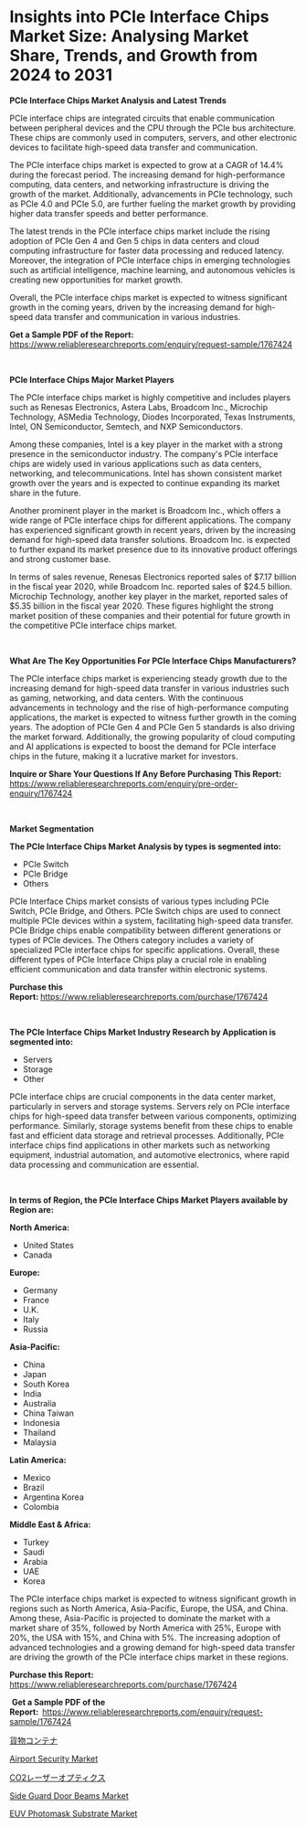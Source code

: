 <p><h1>Insights into PCIe Interface Chips Market Size: Analysing Market Share, Trends, and Growth from 2024 to 2031</h1></p><p><strong>PCIe Interface Chips Market Analysis and Latest Trends</strong></p>
<p><p>PCIe interface chips are integrated circuits that enable communication between peripheral devices and the CPU through the PCIe bus architecture. These chips are commonly used in computers, servers, and other electronic devices to facilitate high-speed data transfer and communication.</p><p>The PCIe interface chips market is expected to grow at a CAGR of 14.4% during the forecast period. The increasing demand for high-performance computing, data centers, and networking infrastructure is driving the growth of the market. Additionally, advancements in PCIe technology, such as PCIe 4.0 and PCIe 5.0, are further fueling the market growth by providing higher data transfer speeds and better performance.</p><p>The latest trends in the PCIe interface chips market include the rising adoption of PCIe Gen 4 and Gen 5 chips in data centers and cloud computing infrastructure for faster data processing and reduced latency. Moreover, the integration of PCIe interface chips in emerging technologies such as artificial intelligence, machine learning, and autonomous vehicles is creating new opportunities for market growth.</p><p>Overall, the PCIe interface chips market is expected to witness significant growth in the coming years, driven by the increasing demand for high-speed data transfer and communication in various industries.</p></p>
<p><strong>Get a Sample PDF of the Report:&nbsp;</strong> <a href="https://www.reliableresearchreports.com/enquiry/request-sample/1767424">https://www.reliableresearchreports.com/enquiry/request-sample/1767424</a></p>
<p>&nbsp;</p>
<p><strong>PCIe Interface Chips Major Market Players</strong></p>
<p><p>The PCIe interface chips market is highly competitive and includes players such as Renesas Electronics, Astera Labs, Broadcom Inc., Microchip Technology, ASMedia Technology, Diodes Incorporated, Texas Instruments, Intel, ON Semiconductor, Semtech, and NXP Semiconductors.</p><p>Among these companies, Intel is a key player in the market with a strong presence in the semiconductor industry. The company's PCIe interface chips are widely used in various applications such as data centers, networking, and telecommunications. Intel has shown consistent market growth over the years and is expected to continue expanding its market share in the future.</p><p>Another prominent player in the market is Broadcom Inc., which offers a wide range of PCIe interface chips for different applications. The company has experienced significant growth in recent years, driven by the increasing demand for high-speed data transfer solutions. Broadcom Inc. is expected to further expand its market presence due to its innovative product offerings and strong customer base.</p><p>In terms of sales revenue, Renesas Electronics reported sales of $7.17 billion in the fiscal year 2020, while Broadcom Inc. reported sales of $24.5 billion. Microchip Technology, another key player in the market, reported sales of $5.35 billion in the fiscal year 2020. These figures highlight the strong market position of these companies and their potential for future growth in the competitive PCIe interface chips market.</p></p>
<p>&nbsp;</p>
<p><strong>What Are The Key Opportunities For PCIe Interface Chips Manufacturers?</strong></p>
<p><p>The PCIe interface chips market is experiencing steady growth due to the increasing demand for high-speed data transfer in various industries such as gaming, networking, and data centers. With the continuous advancements in technology and the rise of high-performance computing applications, the market is expected to witness further growth in the coming years. The adoption of PCIe Gen 4 and PCIe Gen 5 standards is also driving the market forward. Additionally, the growing popularity of cloud computing and AI applications is expected to boost the demand for PCIe interface chips in the future, making it a lucrative market for investors.</p></p>
<p><strong>Inquire or Share Your Questions If Any Before Purchasing This Report:</strong> <a href="https://www.reliableresearchreports.com/enquiry/pre-order-enquiry/1767424">https://www.reliableresearchreports.com/enquiry/pre-order-enquiry/1767424</a></p>
<p>&nbsp;</p>
<p><strong>Market Segmentation</strong></p>
<p><strong>The PCIe Interface Chips Market Analysis by types is segmented into:</strong></p>
<p><ul><li>PCIe Switch</li><li>PCIe Bridge</li><li>Others</li></ul></p>
<p><p>PCIe Interface Chips market consists of various types including PCIe Switch, PCIe Bridge, and Others. PCIe Switch chips are used to connect multiple PCIe devices within a system, facilitating high-speed data transfer. PCIe Bridge chips enable compatibility between different generations or types of PCIe devices. The Others category includes a variety of specialized PCIe interface chips for specific applications. Overall, these different types of PCIe Interface Chips play a crucial role in enabling efficient communication and data transfer within electronic systems.</p></p>
<p><strong>Purchase this Report:&nbsp;</strong><a href="https://www.reliableresearchreports.com/purchase/1767424">https://www.reliableresearchreports.com/purchase/1767424</a></p>
<p>&nbsp;</p>
<p><strong>The PCIe Interface Chips Market Industry Research by Application is segmented into:</strong></p>
<p><ul><li>Servers</li><li>Storage</li><li>Other</li></ul></p>
<p><p>PCIe interface chips are crucial components in the data center market, particularly in servers and storage systems. Servers rely on PCIe interface chips for high-speed data transfer between various components, optimizing performance. Similarly, storage systems benefit from these chips to enable fast and efficient data storage and retrieval processes. Additionally, PCIe interface chips find applications in other markets such as networking equipment, industrial automation, and automotive electronics, where rapid data processing and communication are essential.</p></p>
<p>&nbsp;</p>
<p><strong>In terms of Region, the PCIe Interface Chips Market Players available by Region are:</strong></p>
<p>
    <p> <strong> North America: </strong>
        <ul>
            <li>United States</li>
            <li>Canada</li>
        </ul>
        </p> 
    <p> <strong> Europe: </strong>
        <ul>
            <li>Germany</li>
            <li>France</li>
            <li>U.K.</li>
            <li>Italy</li>
            <li>Russia</li>
        </ul>
        </p> 
    <p> <strong> Asia-Pacific: </strong>
        <ul>
            <li>China</li>
            <li>Japan</li>
            <li>South Korea</li>
            <li>India</li>
            <li>Australia</li>
            <li>China Taiwan</li>
            <li>Indonesia</li>
            <li>Thailand</li>
            <li>Malaysia</li>
        </ul>
        </p> 
    <p> <strong> Latin America: </strong>
        <ul>
            <li>Mexico</li>
            <li>Brazil</li>
            <li>Argentina Korea</li>
            <li>Colombia</li>
        </ul>
        </p> 
    <p> <strong> Middle East & Africa: </strong>
        <ul>
            <li>Turkey</li>
            <li>Saudi</li>
            <li>Arabia</li>
            <li>UAE</li>
            <li>Korea</li>
        </ul>
    </p>
    </p>
<p><p>The PCIe interface chips market is expected to witness significant growth in regions such as North America, Asia-Pacific, Europe, the USA, and China. Among these, Asia-Pacific is projected to dominate the market with a market share of 35%, followed by North America with 25%, Europe with 20%, the USA with 15%, and China with 5%. The increasing adoption of advanced technologies and a growing demand for high-speed data transfer are driving the growth of the PCIe interface chips market in these regions.</p></p>
<p><strong>Purchase this Report: </strong><a href="https://www.reliableresearchreports.com/purchase/1767424">https://www.reliableresearchreports.com/purchase/1767424</a></p>
<p>&nbsp;<strong>Get a Sample PDF of the Report:&nbsp;&nbsp;</strong><a href="https://www.reliableresearchreports.com/enquiry/request-sample/1767424">https://www.reliableresearchreports.com/enquiry/request-sample/1767424</a></p>
<p><strong></strong></p>
<p><p><a href="https://github.com/avbqbctihcbe2/Market-Research-Report-List-1/blob/main/207730913202.md">貨物コンテナ</a></p><p><a href="https://issuu.com/reportprime-2/docs/airport-security-market-size-2030.pptx">Airport Security Market</a></p><p><a href="https://github.com/luffiazaza/Market-Research-Report-List-1/blob/main/995895013203.md">CO2レーザーオプティクス</a></p><p><a href="https://issuu.com/reportprime-2/docs/side-guard-door-beams-market-size-2030.pptx">Side Guard Door Beams Market</a></p><p><a href="https://github.com/dimitrishawkinswaynenp91rgz/Market-Research-Report-List-2/blob/main/euv-photomask-substrate-market.md">EUV Photomask Substrate Market</a></p></p>
